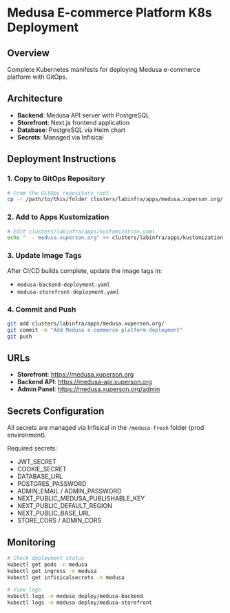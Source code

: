 # Medusa E-commerce Platform K8s Deployment

## Overview
Complete Kubernetes manifests for deploying Medusa e-commerce platform with GitOps.

## Architecture
- **Backend**: Medusa API server with PostgreSQL
- **Storefront**: Next.js frontend application
- **Database**: PostgreSQL via Helm chart
- **Secrets**: Managed via Infisical

## Deployment Instructions

### 1. Copy to GitOps Repository
```bash
# From the GitOps repository root
cp -r /path/to/this/folder clusters/labinfra/apps/medusa.xuperson.org/
```

### 2. Add to Apps Kustomization
```bash
# Edit clusters/labinfra/apps/kustomization.yaml
echo "  - medusa.xuperson.org" >> clusters/labinfra/apps/kustomization.yaml
```

### 3. Update Image Tags
After CI/CD builds complete, update the image tags in:
- `medusa-backend-deployment.yaml`
- `medusa-storefront-deployment.yaml`

### 4. Commit and Push
```bash
git add clusters/labinfra/apps/medusa.xuperson.org/
git commit -m "Add Medusa e-commerce platform deployment"
git push
```

## URLs
- **Storefront**: https://medusa.xuperson.org
- **Backend API**: https://medusa-api.xuperson.org
- **Admin Panel**: https://medusa.xuperson.org/admin

## Secrets Configuration
All secrets are managed via Infisical in the `/medusa-fresh` folder (prod environment).

Required secrets:
- JWT_SECRET
- COOKIE_SECRET
- DATABASE_URL
- POSTGRES_PASSWORD
- ADMIN_EMAIL / ADMIN_PASSWORD
- NEXT_PUBLIC_MEDUSA_PUBLISHABLE_KEY
- NEXT_PUBLIC_DEFAULT_REGION
- NEXT_PUBLIC_BASE_URL
- STORE_CORS / ADMIN_CORS

## Monitoring
```bash
# Check deployment status
kubectl get pods -n medusa
kubectl get ingress -n medusa
kubectl get infisicalsecrets -n medusa

# View logs
kubectl logs -n medusa deploy/medusa-backend
kubectl logs -n medusa deploy/medusa-storefront
```